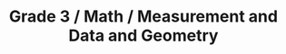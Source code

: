 ---
title: "Grade 3 / Math / Measurement and Data and Geometry"
subject: "math"
grade: "3"
area: "mdg"
next_steps:
  - instructions: "With your student, draw shapes on grid paper and find the area by counting grid squares, then count the number of edges of the squares surrounding the shape to find the perimeter."
  - instructions: "With your student, create a bar graph showing the number of blueberries in two or three different containers, then ask one- and two-step “How many more?” and “How many less?” questions using the data in the bar graph."
  - instructions: "With your student, use a smaller cup than needed to measure the liquid for a recipe. Ask how to add fractions to get the total amount (ex: 1/4 cup + 1/4 cup + 1/4 cup = 3/4 cup)."
---